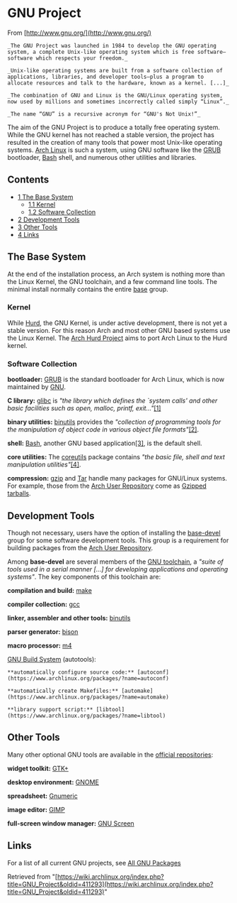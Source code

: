 # GNU Project

From [http://www.gnu.org/](http://www.gnu.org/)

	_The GNU Project was launched in 1984 to develop the GNU operating system, a complete Unix-like operating system which is free software—software which respects your freedom._

	_Unix-like operating systems are built from a software collection of applications, libraries, and developer tools—plus a program to allocate resources and talk to the hardware, known as a kernel. [...]_

	_The combination of GNU and Linux is the GNU/Linux operating system, now used by millions and sometimes incorrectly called simply “Linux”._

	_The name “GNU” is a recursive acronym for “GNU's Not Unix!”_

The aim of the GNU Project is to produce a totally free operating system. While the GNU kernel has not reached a stable version, the project has resulted in the creation of many tools that power most Unix-like operating systems. [Arch Linux](/index.php/Arch_Linux "Arch Linux") is such a system, using GNU software like the [GRUB](/index.php/GRUB "GRUB") bootloader, [Bash](/index.php/Bash "Bash") shell, and numerous other utilities and libraries.

## Contents

*   [1 The Base System](#The_Base_System)
    *   [1.1 Kernel](#Kernel)
    *   [1.2 Software Collection](#Software_Collection)
*   [2 Development Tools](#Development_Tools)
*   [3 Other Tools](#Other_Tools)
*   [4 Links](#Links)

## The Base System

At the end of the installation process, an Arch system is nothing more than the Linux Kernel, the GNU toolchain, and a few command line tools. The minimal install normally contains the entire [base](https://www.archlinux.org/groups/x86_64/base/) group.

### Kernel

While [Hurd](http://www.gnu.org/s/hurd/hurd.html), the GNU Kernel, is under active development, there is not yet a stable version. For this reason Arch and most other GNU based systems use the Linux Kernel. The [Arch Hurd Project](/index.php/Arch_Hurd_Project "Arch Hurd Project") aims to port Arch Linux to the Hurd kernel.

### Software Collection

**bootloader:** [GRUB](/index.php/GRUB "GRUB") is the standard bootloader for Arch Linux, which is now maintained by [GNU](http://www.gnu.org/software/grub/).

**C library:** [glibc](https://www.archlinux.org/packages/?name=glibc) is _"the library which defines the `system calls' and other basic facilities such as open, malloc, printf, exit..."_[[1]](http://www.gnu.org/software/libc/)

**binary utilities:** [binutils](https://www.archlinux.org/packages/?name=binutils) provides the _"collection of programming tools for the manipulation of object code in various object file formats"_[[2]](http://en.wikipedia.org/wiki/GNU_Binutils).

**shell:** [Bash](/index.php/Bash "Bash"), another GNU based application[[3]](http://www.gnu.org/software/bash/), is the default shell.

**core utilities:** The [coreutils](https://www.archlinux.org/packages/?name=coreutils) package contains _"the basic file, shell and text manipulation utilities"_[[4]](http://www.gnu.org/software/coreutils/).

**compression:** [gzip](https://www.archlinux.org/packages/?name=gzip) and [Tar](/index.php/Tar "Tar") handle many packages for GNU/Linux systems. For example, those from the [Arch User Repository](/index.php/Arch_User_Repository "Arch User Repository") come as [Gzipped](http://www.gnu.org/software/gzip/) [tarballs](http://www.gnu.org/software/tar/).

## Development Tools

Though not necessary, users have the option of installing the [base-devel](https://www.archlinux.org/groups/x86_64/base-devel/) group for some software development tools. This group is a requirement for building packages from the [Arch User Repository](/index.php/Arch_User_Repository "Arch User Repository").

Among **base-devel** are several members of the [GNU toolchain](https://en.wikipedia.org/wiki/GNU_toolchain "wikipedia:GNU toolchain"), a _"suite of tools used in a serial manner [...] for developing applications and operating systems"_. The key components of this toolchain are:

**compilation and build:** [make](https://www.archlinux.org/packages/?name=make)

**compiler collection:** [gcc](https://www.archlinux.org/packages/?name=gcc)

**linker, assembler and other tools:** [binutils](https://www.archlinux.org/packages/?name=binutils)

**parser generator:** [bison](https://www.archlinux.org/packages/?name=bison)

**macro processor:** [m4](https://www.archlinux.org/packages/?name=m4)

[GNU Build System](https://en.wikipedia.org/wiki/GNU_build_system "wikipedia:GNU build system") (autotools):

	**automatically configure source code:** [autoconf](https://www.archlinux.org/packages/?name=autoconf)

	**automatically create Makefiles:** [automake](https://www.archlinux.org/packages/?name=automake)

	**library support script:** [libtool](https://www.archlinux.org/packages/?name=libtool)

## Other Tools

Many other optional GNU tools are available in the [official repositories](/index.php/Official_repositories "Official repositories"):

**widget toolkit:** [GTK+](/index.php/GTK%2B "GTK+")

**desktop environment:** [GNOME](/index.php/GNOME "GNOME")

**spreadsheet:** [Gnumeric](/index.php/Gnumeric "Gnumeric")

**image editor:** [GIMP](/index.php/Multimedia#GIMP "Multimedia")

**full-screen window manager:** [GNU Screen](/index.php/GNU_Screen "GNU Screen")

## Links

For a list of all current GNU projects, see [All GNU Packages](http://www.gnu.org/software/software.html#allgnupkgs)

Retrieved from "[https://wiki.archlinux.org/index.php?title=GNU_Project&oldid=411293](https://wiki.archlinux.org/index.php?title=GNU_Project&oldid=411293)"